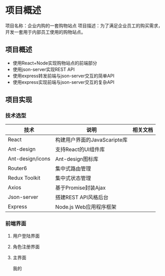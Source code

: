 # 项目概述
项目名称：企业内购的一套购物站点
项目描述：为了满足企业员工的购买需求，开发一套用于内部员工使用的购物站点。
## 项目概述
- 使用React+Node实现购物站点的前端部分
- 使用json-server实现REST API
- 使用express转发前端与json-server交互的简单API
- 使用express实现前端与json-server交互的复杂API

## 项目实现
### 技术选型
|技术|说明|相关文档|
|----|-----|--------|
|React|构建用户界面的JavaScaripte库|
|Ant-design|支持React的UI组件库|
|Ant-design/icons|Ant-design图标库|
|Router6|集中式路由管理|
|Redux Toolkit|集中式状态管理|
|Axios|基于Promise封装Ajax|
|Json-server|搭建REST API风格后台|
|Express|Node.js Web应用程序框架|
### 前端界面
1. 用户登陆界面
2. 角色注册界面
3. 主界面

    我的